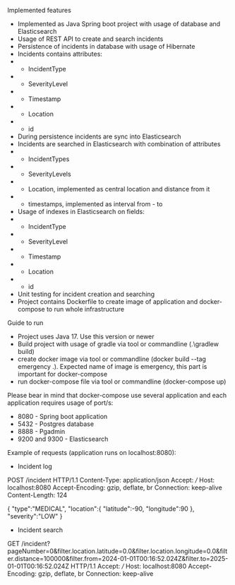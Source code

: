 Implemented features
- Implemented as Java Spring boot project with usage of database and Elasticsearch
- Usage of REST API to create and search incidents
- Persistence of incidents in database with usage of Hibernate
- Incidents contains attributes:
- - IncidentType
- - SeverityLevel
- - Timestamp
- - Location
- - id
- During persistence incidents are sync into Elasticsearch
- Incidents are searched in Elasticsearch with combination of attributes
- - IncidentTypes
- - SeverityLevels
- - Location, implemented as central location and distance from it
- - timestamps, implemented as interval from - to
- Usage of indexes in Elasticsearch on fields:
- - IncidentType
- - SeverityLevel
- - Timestamp
- - Location
- - id
- Unit testing for incident creation and searching
- Project contains Dockerfile to create image of application and docker-compose to run whole infrastructure

Guide to run
- Project uses Java 17. Use this version or newer
- Build project with usage of gradle via tool or commandline (.\gradlew build)
- create docker image via tool or commandline (docker build --tag emergency .). Expected name of image is emergency, this part is important for docker-compose
- run docker-compose file via tool or commandline (docker-compose up)

Please bear in mind that docker-compose use several application and each application requires usage of port/s:
- 8080 - Spring boot application
- 5432 - Postgres database
- 8888 - Pgadmin
- 9200 and 9300 - Elasticsearch

Example of requests (application runs on localhost:8080):
- Incident log

POST /incident HTTP/1.1
Content-Type: application/json
Accept: */*
Host: localhost:8080
Accept-Encoding: gzip, deflate, br
Connection: keep-alive
Content-Length: 124
 
{
"type":"MEDICAL",
"location":{
"latitude":-90,
"longitude":90
},
"severity":"LOW"
}

- Incident search

GET /incident?pageNumber=0&filter.location.latitude=0.0&filter.location.longitude=0.0&filter.distance=100000&filter.from=2024-01-01T00:16:52.024Z&filter.to=2025-01-01T00:16:52.024Z HTTP/1.1
Accept: */*
Host: localhost:8080
Accept-Encoding: gzip, deflate, br
Connection: keep-alive
